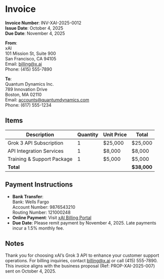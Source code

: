 # Invoice

**Invoice Number**: INV-XAI-2025-0012  
**Issue Date**: October 4, 2025  
**Due Date**: November 4, 2025  

**From**:  
xAI  
101 Mission St, Suite 900  
San Francisco, CA 94105  
Email: billing@x.ai  
Phone: (415) 555-7890  

**To**:  
Quantum Dynamics Inc.  
789 Innovation Drive  
Boston, MA 02110  
Email: accounts@quantumdynamics.com  
Phone: (617) 555-1234  

## Items
| Description                     | Quantity | Unit Price | Total      |
|---------------------------------|----------|------------|------------|
| Grok 3 API Subscription         | 1        | $25,000    | $25,000    |
| API Integration Services        | 1        | $8,000     | $8,000     |
| Training & Support Package      | 1        | $5,000     | $5,000     |
| **Total**                       |          |            | **$38,000** |

## Payment Instructions
- **Bank Transfer**:  
  Bank: Wells Fargo  
  Account Number: 9876543210  
  Routing Number: 121000248  
- **Online Payment**: Visit [xAI Billing Portal](https://x.ai/billing)  
- **Due Date**: Please remit payment by November 4, 2025. Late payments incur a 1.5% monthly fee.  

## Notes
Thank you for choosing xAI’s Grok 3 API to enhance your customer support operations. For billing inquiries, contact billing@x.ai or call (415) 555-7890. This invoice aligns with the business proposal (Ref: PROP-XAI-2025-007) sent on October 4, 2025.